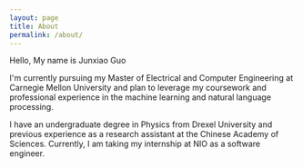 ```yaml
---
layout: page
title: About
permalink: /about/
---
```


Hello, My name is Junxiao Guo

I'm currently pursuing my Master of Electrical and Computer Engineering at Carnegie Mellon University and plan to leverage my coursework and professional experience in the machine learning and natural language processing.

I have an undergraduate degree in Physics from Drexel University and previous experience as a research assistant at the Chinese Academy of Sciences. Currently, I am taking my internship at NIO as a software engineer.